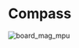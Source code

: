 # Compass
![board_mag_mpu](https://github.com/user-attachments/assets/b23def17-68d2-407a-9f92-0bacc51dd6f2)
